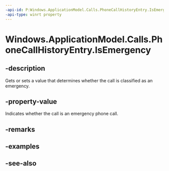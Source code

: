 ----api-id: P:Windows.ApplicationModel.Calls.PhoneCallHistoryEntry.IsEmergency
-api-type: winrt property
---<!-- Property syntaxpublic bool IsEmergency { get;  set; }--># Windows.ApplicationModel.Calls.PhoneCallHistoryEntry.IsEmergency## -descriptionGets or sets a value that determines whether the call is classified as an emergency.## -property-valueIndicates whether the call is an emergency phone call.## -remarks## -examples## -see-also